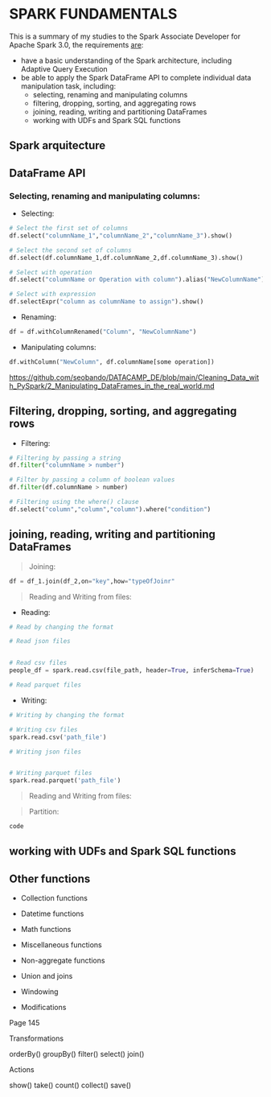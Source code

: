 # SPARK FUNDAMENTALS

This is a summary of my studies to the Spark Associate Developer for Apache Spark 3.0, the requirements [are](https://academy.databricks.com/exam/databricks-certified-associate-developer):

- have a basic understanding of the Spark architecture, including Adaptive Query Execution
- be able to apply the Spark DataFrame API to complete individual data manipulation task, including: 
  - selecting, renaming and manipulating columns
  - filtering, dropping, sorting, and aggregating rows
  - joining, reading, writing and partitioning DataFrames
  - working with UDFs and Spark SQL functions
 
## Spark arquitecture

## DataFrame API
 
### Selecting, renaming and manipulating columns:

- Selecting:

```PYTHON
# Select the first set of columns
df.select("columnName_1","columnName_2","columnName_3").show()

# Select the second set of columns
df.select(df.columnName_1,df.columnName_2,df.columnName_3).show()

# Select with operation
df.select("columnName or Operation with column").alias("NewColumnName")).show()

# Select with expression
df.selectExpr("column as columnName to assign").show()
```

- Renaming:

```PYTHON
df = df.withColumnRenamed("Column", "NewColumnName")
```

- Manipulating columns:

```PYTHON
df.withColumn("NewColumn", df.columnName[some operation])
```

https://github.com/seobando/DATACAMP_DE/blob/main/Cleaning_Data_with_PySpark/2_Manipulating_DataFrames_in_the_real_world.md

## Filtering, dropping, sorting, and aggregating rows

- Filtering:

```PYTHON
# Filtering by passing a string
df.filter("columnName > number")

# Filter by passing a column of boolean values
df.filter(df.columnName > number)

# Filtering using the where() clause
df.select("column","column","column").where("condition")
```

## joining, reading, writing and partitioning DataFrames
 

> Joining:

```PYTHON
df = df_1.join(df_2,on="key",how="typeOfJoinr"
 ```
 
 > Reading and Writing from files:
 
 - Reading:
 
 ```PYTHON
# Read by changing the format

# Read json files


# Read csv files
people_df = spark.read.csv(file_path, header=True, inferSchema=True)

# Read parquet files

 ```
 
 - Writing:
 
 ```PYTHON
# Writing by changing the format

# Writing csv files
spark.read.csv('path_file')

# Writing json files


# Writing parquet files
spark.read.parquet('path_file')
 ```
 
> Reading and Writing from files: 



> Partition:
 
 ```PYTHON
code
 ```
 
## working with UDFs and Spark SQL functions
  
  
## Other functions

- Collection functions
- Datetime functions
- Math functions
- Miscellaneous functions
- Non-aggregate functions

- Union and joins
- Windowing
- Modifications

Page 145


Transformations

orderBy()
groupBy()
filter()
select()
join()

Actions

show()
take()
count()
collect()
save()
